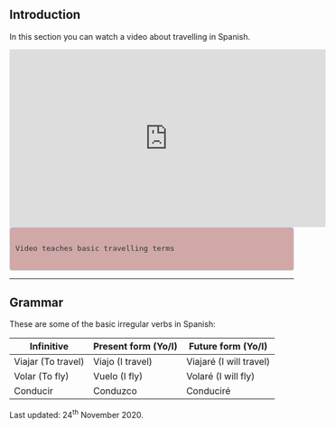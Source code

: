 
<body>

<div class="container">  

<div class="container">  

<h2>Introduction</h2>
<p>In this section you can watch a video about travelling in Spanish.</p>

<iframe width="560" height="315" src="https://www.youtube.com/embed/1BY1lHeUi0Y" frameborder="0" allow="accelerometer; autoplay; clipboard-write; encrypted-media; gyroscope; picture-in-picture" allowfullscreen></iframe>
  
  

<style>

pre {
    display: block;
    padding: 9.5px;
    margin: 0 0 10px;
    font-size: 13px;
    line-height: 1.42857143;
    color: #333;
    word-break: break-all;
    word-wrap: break-word;
    background-color: #d0a8a8;
    border: 1px solid #ccc;
    border-radius: 4px;
}

</style>

<pre>

Video teaches basic travelling terms 

</pre>








<hr/>
</div>

<!-- THIS IS THE THIRD SECTION OF THE PAGE -->
<div class="container"> 

 <h2>Grammar</h2>
  <p>These are some of the basic irregular verbs in Spanish:</p>            
  <table class="table table-striped">
    <thead>
      <tr>
        <th>Infinitive</th>
        <th>Present form (Yo/I)</th>
        <th>Future form (Yo/I)</th>
      </tr>
    </thead>
    <tbody>
      <tr>
        <td>Viajar (To travel)</td>
        <td>Viajo (I travel)</td>
        <td>Viajaré (I will travel)</td>
      </tr>
      <tr>
        <td>Volar (To fly)</td>
        <td>Vuelo (I fly)</td>
        <td>Volaré (I will fly)</td>
      </tr>
      <tr>
        <td>Conducir</td>
        <td>Conduzco</td>
        <td>Conduciré</td>
      </tr>
    </tbody>
  </table>

</div>

<!-- THIS IS THE FOOTER SECTION OF THE PAGE -->
<p>Last updated: 24<sup>th</sup> November 2020.</p>

	
</body>
</html>



 










